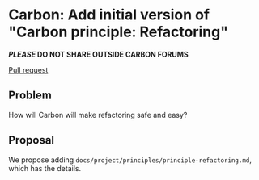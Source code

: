 # Carbon: Add initial version of "Carbon principle: Refactoring"

<!--
Part of the Carbon Language, under the Apache License v2.0 with LLVM
Exceptions. See /LICENSE for license information.
SPDX-License-Identifier: Apache-2.0 WITH LLVM-exception
-->

**_PLEASE_ DO NOT SHARE OUTSIDE CARBON FORUMS**

[Pull request](https://github.com/carbon-language/carbon-lang/pull/61)

## Problem

How will Carbon will make refactoring safe and easy?

## Proposal

We propose adding `docs/project/principles/principle-refactoring.md`, which has
the details.
